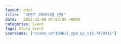 ```yaml
---
layout: post
title:  "이벤트_2019여름_엔딩"
date:   2021-12-09 07:00:00 +0000
categories: Event
Tags: Story Event
SceneCode: ["scene_evt190627_cp0_q2_s10,7429311"]
---
```

